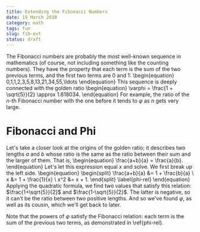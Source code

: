 ```yaml
---
title: Extending the Fibonacci Numbers
date: 19 March 2018
category: math
tags: fun
slug: fib-ext
status: draft
---
```


The Fibonacci numbers are probably the most well-known sequence in mathematics (of course, not including something like the counting numbers).
They have the property that each term is the sum of the two previous terms, and the first two terms are 0 and 1:
\begin{equation}
	0,1,1,2,3,5,8,13,21,34,55,\ldots
\end{equation}
This sequence is deeply connected with the golden ratio
\begin{equation}
	\varphi = \frac{1 + \sqrt{5}}{2} \approx 1.618034.
\end{equation}
For example, the ratio of the $n$-th Fibonacci number with the one before it tends to $\varphi$ as $n$ gets very large.

# Fibonacci and Phi
Let's take a closer look at the origins of the golden ratio; it describes two lengths $a$ and $b$ whose ratio is the same as the ratio between their sum and the larger of them.
That is,
\begin{equation}
	\frac{a+b}{a} = \frac{a}{b}.
\end{equation}
Let's let this expression equal $x$ and solve.
We first break up the left side.
\begin{equation}
	\begin{split}
		\frac{a+b}{a} &= 1 + \frac{b}{a} \\
		x &= 1 + \frac{1}{x} \\
		x^2 &= x + 1.
	\end{split}
	\label{phi-rel}
\end{equation}
Applying the quadratic formula, we find two values that satisfy this relation: $\frac{1+\sqrt{5}}{2}$ and $\frac{1-\sqrt{5}}{2}$.
The latter is negative, so it can't be the ratio between two positive lengths.
And so we've found $\varphi$, as well as its cousin, which we'll get back to later.

Note that the powers of $\varphi$ satisfy the Fibonacci relation: each term is the sum of the previous two terms, as demonstrated in \ref{phi-rel}.